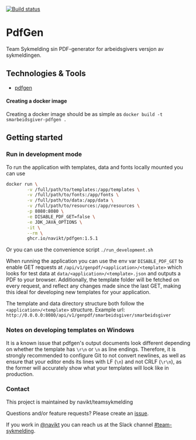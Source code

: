 [![Build status](https://github.com/navikt/smarbeidsgiver-pdfgen/workflows/Deploy%20to%20dev%20and%20prod/badge.svg)](https://github.com/navikt/smarbeidsgiver-pdfgen/workflows/Deploy%20to%20dev%20and%20prod/badge.svg)
# PdfGen
Team Sykmelding sin PDF-generator for arbeidsgivers versjon av sykmeldingen. 

## Technologies & Tools

* [pdfgen](https://github.com/navikt/pdfgen)

#### Creating a docker image
Creating a docker image should be as simple as `docker build -t smarbeidsgiver-pdfgen .`

## Getting started
### Run in development mode
To run the application with templates, data and fonts locally mounted you can use
```bash
docker run \
        -v /full/path/to/templates:/app/templates \
        -v /full/path/to/fonts:/app/fonts \
        -v /full/path/to/data:/app/data \
        -v /full/path/to/resources:/app/resources \
        -p 8080:8080 \
        -e DISABLE_PDF_GET=false \
        -e JDK_JAVA_OPTIONS \
        -it \
        --rm \
        ghcr.io/navikt/pdfgen:1.5.1
```

Or you can use the convenience script `./run_development.sh`

When running the application you can use the env var `DISABLE_PDF_GET` to enable GET requests at
`/api/v1/genpdf/<application>/<template>` which looks for test data at `data/<application>/<template>.json` and outputs
a PDF to your browser. Additionally, the template folder will be fetched on every request, and reflect any changes made
since the last GET, making this ideal for developing new templates for your application.

The template and data directory structure both follow the `<application>/<template>` structure.
Example url: `http://0.0.0.0:8080/api/v1/genpdf/smarbeidsgiver/smarbeidsgiver`

### Notes on developing templates on Windows
It is a known issue that pdfgen's output documents look different depending on whether the template
has `\r\n` or `\n` as line endings. Therefore, it is strongly recommended to configure Git to not convert newlines, as well as ensure that your editor ends its lines with LF (`\n`) and not CRLF (`\r\n`), as the former will accurately show what your
templates will look like in production.

### Contact

This project is maintained by navikt/teamsykmelding

Questions and/or feature requests? Please create an [issue](https://github.com/navikt/smarbeidsgiver-pdfgen/issues).

If you work in [@navikt](https://github.com/navikt) you can reach us at the Slack
channel [#team-sykmelding](https://nav-it.slack.com/archives/CMA3XV997).

